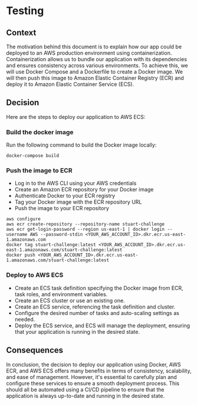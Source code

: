 # Testing

## Context
The motivation behind this document is to explain how our app could be deployed to an AWS production environment using containerization. Containerization allows us to bundle our application with its dependencies and ensures consistency across various environments. To achieve this, we will use Docker Compose and a Dockerfile to create a Docker image. We will then push this image to Amazon Elastic Container Registry (ECR) and deploy it to Amazon Elastic Container Service (ECS).

## Decision
Here are the steps to deploy our application to AWS ECS:

### Build the docker image
Run the following command to build the Docker image locally:

```
docker-compose build
```

### Push the image to ECR

- Log in to the AWS CLI using your AWS credentials
- Create an Amazon ECR repository for your Docker image
- Authenticate Docker to your ECR registry
- Tag your Docker image with the ECR repository URL
- Push the image to your ECR repository

```
aws configure
aws ecr create-repository --repository-name stuart-challenge
aws ecr get-login-password --region us-east-1 | docker login --username AWS --password-stdin <YOUR_AWS_ACCOUNT_ID>.dkr.ecr.us-east-1.amazonaws.com
docker tag stuart-challenge:latest <YOUR_AWS_ACCOUNT_ID>.dkr.ecr.us-east-1.amazonaws.com/stuart-challenge:latest
docker push <YOUR_AWS_ACCOUNT_ID>.dkr.ecr.us-east-1.amazonaws.com/stuart-challenge:latest
```

### Deploy to AWS ECS
- Create an ECS task definition specifying the Docker image from ECR, task roles, and environment variables.
- Create an ECS cluster or use an existing one.
- Create an ECS service, referencing the task definition and cluster.
- Configure the desired number of tasks and auto-scaling settings as needed.
- Deploy the ECS service, and ECS will manage the deployment, ensuring that your application is running in the desired state.

## Consequences
In conclusion, the decision to deploy our application using Docker, AWS ECR, and AWS ECS offers many benefits in terms of consistency, scalability, and ease of management. However, it's essential to carefully plan and configure these services to ensure a smooth deployment process. This should all be automated using a CI/CD pipeline to ensure that the application is always up-to-date and running in the desired state.
